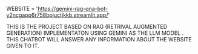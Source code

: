 WEBSITE = 'https://gemini-rag-qna-bot-y2ncgapp6r758bpjuctjkkb.streamlit.app/'



THIS IS THE PROJECT BASED ON RAG (RETRIVAL AUGMENTED GENERATION) IMPLEMENTATON USING GEMINI AS THE LLM MODEL . 
THIS CHATBOT WILL ANSWER ANY INFORMATION ABOUT THE WEBSITE GIVEN TO IT.
